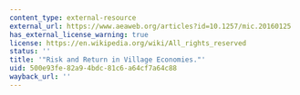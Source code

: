 ```yaml
---
content_type: external-resource
external_url: https://www.aeaweb.org/articles?id=10.1257/mic.20160125
has_external_license_warning: true
license: https://en.wikipedia.org/wiki/All_rights_reserved
status: ''
title: '"Risk and Return in Village Economies."'
uid: 500e93fe-82a9-4bdc-81c6-a64cf7a64c88
wayback_url: ''
---
```

